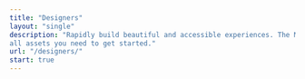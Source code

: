 ```yaml
---
title: "Designers"
layout: "single"
description: "Rapidly build beautiful and accessible experiences. The Modus kit contains
all assets you need to get started."
url: "/designers/"
start: true
---
```

